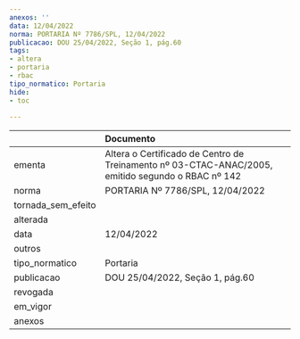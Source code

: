 ```yaml
---
anexos: ''
data: 12/04/2022
norma: PORTARIA Nº 7786/SPL, 12/04/2022
publicacao: DOU 25/04/2022, Seção 1, pág.60
tags:
- altera
- portaria
- rbac
tipo_normatico: Portaria
hide: 
- toc 
 
---
```


|                    | Documento                                                                                         |
|:-------------------|:--------------------------------------------------------------------------------------------------|
| ementa             | Altera o Certificado de Centro de Treinamento nº 03-CTAC-ANAC/2005, emitido segundo o RBAC nº 142 |
| norma              | PORTARIA Nº 7786/SPL, 12/04/2022                                                                  |
| tornada_sem_efeito |                                                                                                   |
| alterada           |                                                                                                   |
| data               | 12/04/2022                                                                                        |
| outros             |                                                                                                   |
| tipo_normatico     | Portaria                                                                                          |
| publicacao         | DOU 25/04/2022, Seção 1, pág.60                                                                   |
| revogada           |                                                                                                   |
| em_vigor           |                                                                                                   |
| anexos             |                                                                                                   |